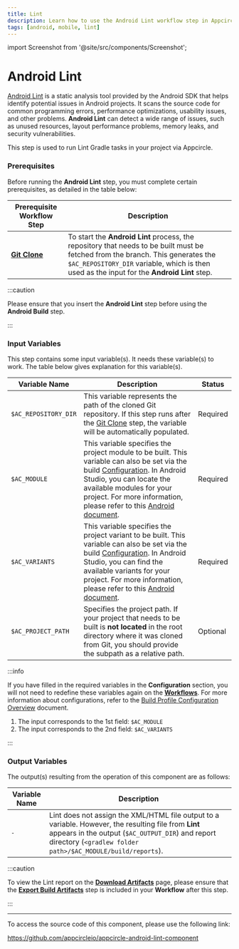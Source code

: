 ```yaml
---
title: Lint
description: Learn how to use the Android Lint workflow step in Appcircle
tags: [android, mobile, lint]
---
```


import Screenshot from '@site/src/components/Screenshot';

# Android Lint

[Android Lint](https://developer.android.com/studio/write/lint) is a static analysis tool provided by the Android SDK that helps identify potential issues in Android projects. It scans the source code for common programming errors, performance optimizations, usability issues, and other problems. **Android Lint** can detect a wide range of issues, such as unused resources, layout performance problems, memory leaks, and security vulnerabilities.

This step is used to run Lint Gradle tasks in your project via Appcircle.

### Prerequisites

Before running the **Android Lint** step, you must complete certain prerequisites, as detailed in the table below:

| Prerequisite Workflow Step                                                        | Description                                                                                                                                                                                                                   |
| --------------------------------------------------------------------------------- | ----------------------------------------------------------------------------------------------------------------------------------------------------------------------------------------------------------------------------- |
| [**Git Clone**](/workflows/common-workflow-steps/git-clone) | To start the **Android Lint** process, the repository that needs to be built must be fetched from the branch. This generates the `$AC_REPOSITORY_DIR` variable, which is then used as the input for the **Android Lint** step. |

:::caution

Please ensure that you insert the **Android Lint** step before using the **Android Build** step.

:::

<Screenshot url='https://cdn.appcircle.io/docs/assets/android-workflow-components-lint_1.png' alt="image2" />

### Input Variables

This step contains some input variable(s). It needs these variable(s) to work. The table below gives explanation for this variable(s).

<Screenshot url='https://cdn.appcircle.io/docs/assets/android-workflow-components-lint_2.png' alt="image2" />

| Variable Name        | Description                                                                                                                                                                                                                                                                                                                                                                                                            | Status   |
| -------------------- | ---------------------------------------------------------------------------------------------------------------------------------------------------------------------------------------------------------------------------------------------------------------------------------------------------------------------------------------------------------------------------------------------------------------------- | -------- |
| `$AC_REPOSITORY_DIR` | This variable represents the path of the cloned Git repository. If this step runs after the [Git Clone](/workflows/common-workflow-steps/git-clone) step, the variable will be automatically populated.                                                                                                                                                                                      | Required |
| `$AC_MODULE`         | This variable specifies the project module to be built. This variable can also be set via the build [Configuration](/build/build-process-management/build-profile-configuration/). In Android Studio, you can locate the available modules for your project. For more information, please refer to this [Android document](https://developer.android.com/studio/projects#ApplicationModules). | Required |
| `$AC_VARIANTS`       | This variable specifies the project variant to be built. This variable can also be set via the build [Configuration](/build/build-process-management/build-profile-configuration/). In Android Studio, you can find the available variants for your project. For more information, please refer to this [Android document](https://developer.android.com/build/build-variants).               | Required |
| `$AC_PROJECT_PATH`   | Specifies the project path. If your project that needs to be built is **not located** in the root directory where it was cloned from Git, you should provide the subpath as a relative path.                                                                                                                                                                                                                           | Optional |

:::info

If you have filled in the required variables in the **Configuration** section, you will not need to redefine these variables again on the [**Workflows**](/workflows/). For more information about configurations, refer to the [Build Profile Configuration Overview](/build/build-process-management/build-profile-configuration) document.

<Screenshot url='https://cdn.appcircle.io/docs/assets/android-workflow-components-lint_3.png' alt="Configuration Image" />

1. The input corresponds to the 1st field: `$AC_MODULE`
2. The input corresponds to the 2nd field: `$AC_VARIANTS`

:::

### Output Variables

The output(s) resulting from the operation of this component are as follows:

<Screenshot url='https://cdn.appcircle.io/docs/assets/android-workflow-components-lint_4.png' alt="image2" />

| Variable Name | Description                                                                                                                                                                                                              |
| ------------- | ------------------------------------------------------------------------------------------------------------------------------------------------------------------------------------------------------------------------ |
| `-`           | Lint does not assign the XML/HTML file output to a variable. However, the resulting file from **Lint** appears in the output (`$AC_OUTPUT_DIR`) and report directory (`<gradlew folder path>/$AC_MODULE/build/reports`). |

:::caution

To view the Lint report on the [**Download Artifacts**](/workflows/common-workflow-steps/export-build-artifacts/#download-exported-artifacts) page, please ensure that the [**Export Build Artifacts**](/workflows/common-workflow-steps#export-build-artifacts) step is included in your **Workflow** after this step.

:::

---

To access the source code of this component, please use the following link:

https://github.com/appcircleio/appcircle-android-lint-component
